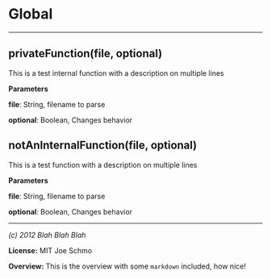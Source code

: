 Global
===





---

privateFunction(file, optional) 
-----------------------------
This is a test internal function
  with a description on multiple lines

**Parameters**

**file**: String, filename to parse

**optional**: Boolean, Changes behavior


notAnInternalFunction(file, optional) 
-----------------------------
This is a test function
  with a description on multiple lines

**Parameters**

**file**: String, filename to parse

**optional**: Boolean, Changes behavior



---

*(c) 2012 Blah Blah Blah*

**License:** MIT Joe Schmo

**Overview:** This is the overview with some `markdown` included, how nice!


